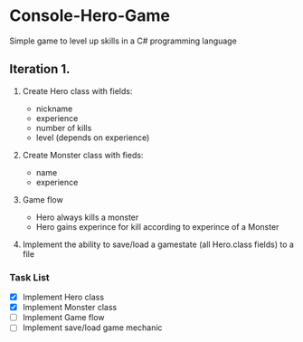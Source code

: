 # Console-Hero-Game
Simple game to level up skills in a C# programming language

## Iteration 1.

1. Create Hero class with fields:
   - nickname
   - experience
   - number of kills
   - level (depends on experience)
  
1. Create Monster class with fieds:
   - name
   - experience
   
1. Game flow
   - Hero always kills a monster
   - Hero gains experince for kill according to experince of a Monster

1. Implement the ability to save/load a gamestate (all Hero.class fields) to a file


### Task List
- [x] Implement Hero class
- [x] Implement Monster class
- [ ] Implement Game flow
- [ ] Implement save/load game mechanic
